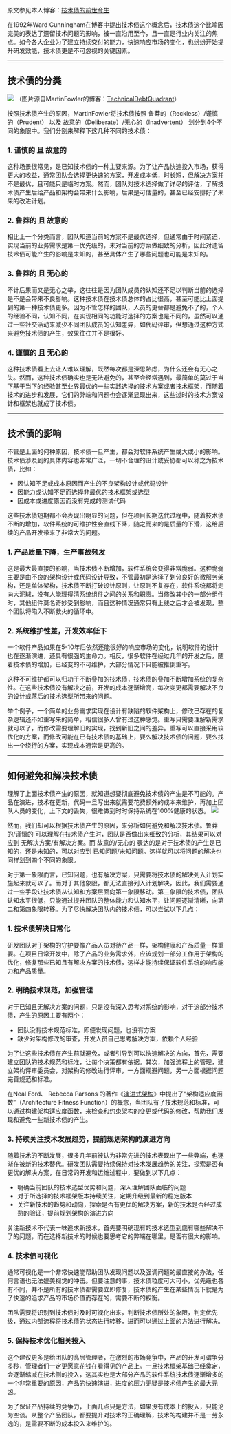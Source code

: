 原文参见本人博客：[技术债的前世今生](https://www.maguangguang.xyz/tech-debt-quadrant)

在1992年Ward Cunningham在博客中提出技术债这个概念后，技术债这个比喻因完美的表达了遗留技术问题的影响，被一直沿用至今，且一直是行业内关注的焦点。如今各大企业为了建立持续交付的能力，快速响应市场的变化，也纷纷开始提升研发效能，技术债更是不可忽视的关键因素。
- - - - - 
## 技术债的分类
![](./_image/techdebt.tiff)
（图片源自MartinFowler的博客：[TechnicalDebtQuadrant](https://martinfowler.com/bliki/TechnicalDebtQuadrant.html)）

按照技术债产生的原因，MartinFowler将技术债按照 鲁莽的（Reckless）/谨慎的（Prudent） 以及 故意的（Deliberate）/无心的（Inadvertent） 划分到4个不同的象限中。我们分别来解释下这几种不同的技术债：
### 1. 谨慎的 且 故意的
这种场景很常见，是已知技术债的一种主要来源。为了让产品快速投入市场，获得更大的收益，通常团队会选择更快速的方案，开发成本低，时长短，但解决方案并不是最优，且可能只是临时方案。然而，团队对技术选择做了详尽的评估，了解技术债产生后给产品和架构会带来什么影响，后果是可估量的，甚至已经安排好了未来的改进计划。
### 2. 鲁莽的 且 故意的
相比上一个分类而言，团队知道当前的方案不是最优选择，但通常由于时间紧迫，实现当前的业务需求是第一优先级的，未对当前的方案做细致的分析，因此对遗留技术债可能产生的影响是未知的，甚至具体产生了哪些问题也可能是未知的。
### 3. 鲁莽的 且 无心的
不计后果而又是无心之举，这往往是因为团队成员的认知还不足以判断当前的选择是不是会带来不良影响。这种技术债在技术债总体的占比很高，甚至可能比上面提到的第一种技术债更多。因为不管怎样的团队，人员的更替都是避免不了的，个人的经验不同，认知不同，在实现相同的功能时选择的方案也是不同的，虽然可以通过一些社交活动来减少不同团队成员的认知差异，如代码评审，但想通过这种方式来避免技术债的产生，效果往往并不是很好。
### 4. 谨慎的 且 无心的
这种技术债看上去让人难以理解，既然每次都是深思熟虑，为什么还会有无心之失。然而，这种技术债确实也是无法避免的，甚至会经常遇到，最简单的莫过于当下基于当下的经验甚至业界最优的一些实践选择的技术方案或者技术框架，而随着技术的进步和发展，它们的弊端和问题也会逐渐显现出来，这些过时的技术方案设计和框架也就成了技术债。
- - - - -
## 技术债的影响
不管是上面的何种原因，技术债一旦产生，都会对软件系统产生或大或小的影响。技术债涉及到的具体内容也非常广泛，一切不合理的设计或妥协都可以称之为技术债，比如：
- 因认知不足或成本原因而产生的不良架构设计或代码设计
- 因能力或认知不足而选择非最优的技术框架或选型
- 因成本或进度原因而没有完成的测试代码

这些技术债短期都不会表现出明显的问题，但在项目长期迭代过程中，随着技术债不断的增加，软件系统的可维护性会直线下降，随之而来的是质量的下滑，这给后续的产品开发带来了非常大的问题。

### 1. 产品质量下降，生产事故频发
这是最大最直接的影响，当技术债不断增加，软件系统会变得非常脆弱。这种脆弱主要是由不良的架构设计或代码设计导致，不管最初是选择了划分良好的微服务架构，还是单体架构，技术债不断打破设计原则，让原则不复存在，软件系统都将走向大泥球，没有人能理得清系统组件之间的关系和职责。当修改其中的一部分组件时，其他组件莫名奇妙受到影响，而且这种情况通常只有上线之后才会被发现，整个团队将陷入不断救火的循环中。

### 2. 系统维护性差，开发效率低下
一个软件产品如果在5-10年后依然还能很好的响应市场的变化，说明软件的设计也在逐渐演进，还具有很强的生命力。相反，很多软件在经过几年的开发之后，随着技术债的增加，已经变的不可维护，大部分情况下只能被推倒重写。

这种不可维护都可以归功于不断叠加的技术债，技术债的叠加不断增加系统的复杂性。在这些技术债没有解决之前，开发的成本逐渐增高，每次变更都需要解决不良的设计或落后的技术选型所带来的问题。

举个例子，一个简单的业务需求实现在设计有缺陷的软件架构上，修改已存在的复杂逻辑还不如重写来的简单，相信很多人曾有过这种感觉。重写只需要理解新需求就可以了，而修改需要理解旧的实现，找到新旧之间的差异。重写可以直接采用较优化的方案，而修改可能在已有技术债的基础上，要么解决技术债的问题，要么找出一个绕行的方案，实现成本通常是更高的。
- - - - - 
## 如何避免和解决技术债
理解了上面技术债产生的原因，就知道想要彻底避免技术债的产生是不可能的。产品在演进，技术在更新，代码一旦写出来就需要花费额外的成本来维护，再加上团队人员的变化，上下文的丢失，很难做到时时保持系统在100%健康的状态。
![](./_image/2021-08-31-12-45-16.jpg)

然而，我们却可以根据技术债产生的原因，来分析如何避免和解决技术债。鲁莽的/谨慎的 可以理解在技术债产生时，团队是否做出来细致的分析，其结果可以对应到 无解决方案/有解决方案。而 故意的/无心的 表达的是对于技术债的产生是已知的，还是未知的，可以对应到 已知问题/未知问题。这样就可以将问题的解决也同样划到四个不同的象限。

对于第一象限而言，已知问题，也有解决方案，只需要将技术债的解决列入计划实施起来就可以了。而对于其他象限，都无法直接列入计划解决，因此，我们需要通过一些手段让技术债从认知和方案层面向第一象限移动。第三象限的技术债，团队认知水平很低，只能通过提升团队的整体能力和认知水平，让问题逐渐清晰，向第二和第四象限转移。为了尽快解决团队内的技术债，可以尝试以下几点：

### 1. 技术债解决日常化
研发团队对于架构的守护要像产品人员对待产品一样，架构健康和产品质量一样重要。在项目日常开发中，除了产品的业务需求外，应该规划一部分工作用于架构的优化，修复那些已知且有解决方案的技术债，这样才能持续保证软件系统的响应能力和产品质量。

### 2. 明确技术规范，加强管理
对于已知且无解决方案的问题，只是没有深入思考对系统的影响，对于这部分技术债，产生的原因主要有两个：
- 团队没有技术规范标准，即便发现问题，也没有方案
- 缺少对架构修改的审查，开发人员自己思考解决方案，依赖个人经验

为了让这些技术债在产生前就避免，或者引导到可以快速解决的方向，首先，需要建立团队的技术规范和标准，让每个决策都有依据。其次，加强流程上的管理，建立架构评审委员会，对架构的修改进行评审，一方面规避问题，另一方面根据问题完善规范和标准。

在Neal Ford、 Rebecca Parsons 的著作《[演进式架构](https://book.douban.com/subject/34793521/)》中提出了“架构适应度函数”（Architecture Fitness Function）的概念，当团队有了技术规范和标准，可以通过构建架构适应度函数，来检查和约束架构的变更或代码的修改，帮助我们发现和避免一些新技术债的产生。

### 3. 持续关注技术发展趋势，提前规划架构的演进方向
随着技术的不断发展，很多几年前被认为非常先进的技术表现出了一些弊端，也逐渐在被新的技术替代。研发团队需要持续保持对技术发展趋势的关注，探索是否有更优的解决方案，在日常的开发和运维过程中，要做到以下几点：
- 明确当前团队的技术选型优势和问题，深入理解团队面临的问题
- 对于所选择的技术框架版本持续关注，定期升级到最新的稳定版本
- 关注新技术的趋势和动向，探索是否有更优的解决方案，新的技术是否经过成熟的验证，提前规划架构的演进方向

关注新技术不代表一味追求新技术，首先要明确现有的技术选型到底有哪些解决不了的问题，而在选择新技术的时候也要思考它的弊端在哪里，是否有很大的影响。

### 4. 技术债可视化
通常可视化是一个非常快速能帮助团队发现问题以及强调问题的最直接的办法，任何言语也无法媲美视觉的冲击。但要注意的事，技术债粒度可大可小，优先级也各有不同，并不是所有的技术债都需要立即修复，技术债的产生在某些情况下就是为了快速的追求产品的市场价值而存在的，需要不断的权衡。

团队需要将识别到技术债时及时可视化出来，判断技术债所处的象限，判定优先级，通过内部流程将技术债的状态进行转移，进而可以通过上面的方法进行解决。

### 5. 保持技术优化相关投入
这个建议更多是给团队的高层管理者，在激烈的市场竞争中，产品的开发可谓争分多秒，管理者们一定更愿意花钱在看得见的产品上。一旦技术框架基础已经奠定，会逐渐缩减在技术侧的投入，这其实也是大部分产品的软件系统技术债逐渐增多的一个非常重要的原因，产品的快速演进，进度的压力无疑是技术债产生的最大元凶。

为了保证产品持续的竞争力，上面几点只是方法，如果没有成本上的投入，只能沦为空谈。从整个产品团队，都要提升对技术的正确理解，技术的构建并不是一劳永逸的，是需要不断的成本投入来维护的。